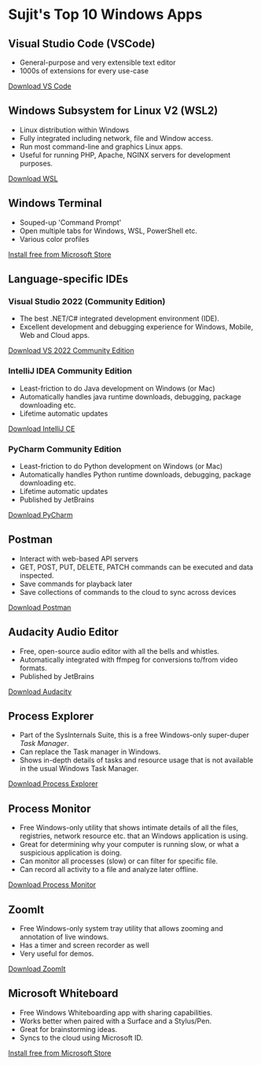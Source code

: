 # Sujit's Top 10 Windows Apps

## Visual Studio Code (VSCode)

- General-purpose and very extensible text editor
- 1000s of extensions for every use-case

[Download VS Code](https://code.visualstudio.com/Download)

## Windows Subsystem for Linux V2 (WSL2)

- Linux distribution within Windows
- Fully integrated including network, file and Window access.
- Run most command-line and graphics Linux apps.
- Useful for running PHP, Apache, NGINX servers for development purposes.

[Download WSL](https://learn.microsoft.com/en-us/windows/wsl/install)

## Windows Terminal

- Souped-up 'Command Prompt'
- Open multiple tabs for Windows, WSL, PowerShell etc.
- Various color profiles

[Install free from Microsoft Store](https://www.microsoft.com/store/productId/9N0DX20HK701)

## Language-specific IDEs

### Visual Studio 2022 (Community Edition)

- The best .NET/C# integrated development environment (IDE).
- Excellent development and debugging experience for Windows, Mobile, Web and Cloud apps.

[Download VS 2022 Community Edition](https://visualstudio.microsoft.com/vs/community/)

### IntelliJ IDEA Community Edition

- Least-friction to do Java development on Windows (or Mac)
- Automatically handles java runtime downloads, debugging, package downloading etc.
- Lifetime automatic updates

[Download IntelliJ CE](https://www.jetbrains.com/idea/download/#section=windows)

### PyCharm Community Edition

- Least-friction to do Python development on Windows (or Mac)
- Automatically handles Python runtime downloads, debugging, package downloading etc.
- Lifetime automatic updates
- Published by JetBrains

[Download PyCharm](https://www.jetbrains.com/pycharm/download/#section=windows)

## Postman

- Interact with web-based API servers
- GET, POST, PUT, DELETE, PATCH commands can be executed and data inspected.
- Save commands for playback later
- Save collections of commands to the cloud to sync across devices

[Download Postman](https://www.postman.com/downloads/)

## Audacity Audio Editor

- Free, open-source audio editor with all the bells and whistles.
- Automatically integrated with ffmpeg for conversions to/from video formats.
- Published by JetBrains

[Download Audacity](https://www.audacityteam.org/download/)

## Process Explorer

- Part of the SysInternals Suite, this is a free Windows-only super-duper *Task Manager*.
- Can replace the Task manager in Windows.
- Shows in-depth details of tasks and resource usage that is not available in the usual Windows Task Manager.

[Download Process Explorer](https://learn.microsoft.com/en-us/sysinternals/downloads/process-explorer)

## Process Monitor

- Free Windows-only utility that shows intimate details of all the files, registries, network resource etc. that an Windows application is using.
- Great for determining why your computer is running slow, or what a suspicious application is doing.
- Can monitor all processes (slow) or can filter for specific file.
- Can record all activity to a file and analyze later offline.

[Download Process Monitor](https://learn.microsoft.com/en-us/sysinternals/downloads/procmon)

## ZoomIt

- Free Windows-only system tray utility that allows zooming and annotation of live windows.
- Has a timer and screen recorder as well
- Very useful for demos.

[Download ZoomIt](https://learn.microsoft.com/en-us/sysinternals/downloads/zoomit)

## Microsoft Whiteboard

- Free Windows Whiteboarding app with sharing capabilities.
- Works better when paired with a Surface and a Stylus/Pen.
- Great for brainstorming ideas.
- Syncs to the cloud using Microsoft ID.

[Install free from Microsoft Store](https://www.microsoft.com/store/productId/9MSPC6MP8FM4)
